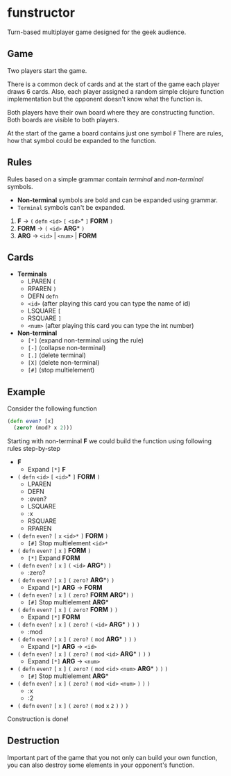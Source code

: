 # funstructor

Turn-based multiplayer game designed for the geek audience.

## Game

Two players start the game.

There is a common deck of cards and at the start of the game
each player draws 6 cards. Also, each player assigned a random
simple clojure function implementation but the
opponent doesn't know what the function is.

Both players have their own board where they are constructing function.
Both boards are visible to both players.

At the start of the game a board contains just one symbol `F`
There are rules, how that symbol could be expanded to the function.

## Rules

Rules based on a simple grammar contain
*terminal* and *non-terminal* symbols.

- **Non-terminal** symbols are bold and can be expanded using grammar.
- `Terminal` symbols can't be expanded.

1. **F** -> `(` `defn` `<id>` `[` `<id>`* `]` **FORM** `)`
2. **FORM** -> `(` `<id>` **ARG*** `)`
3. **ARG** -> `<id>` | `<num>` | **FORM**

## Cards

* **Terminals**
  - LPAREN `(`
  - RPAREN `)`
  - DEFN `defn`
  - <ID> `<id>` (after playing this card you can type the name of id)
  - LSQUARE `[`
  - RSQUARE `]`
  - <NUM> `<num>` (after playing this card you can type the int number)
* **Non-terminal**
  - `[*]` (expand non-terminal using the rule)
  - `[-]` (collapse non-terminal)
  - `[.]` (delete terminal)
  - `[X]` (delete non-terminal)
  - `[#]` (stop multielement)

## Example

Consider the following function

``` clojure
(defn even? [x]
  (zero? (mod? x 2)))
```

Starting with non-terminal **F** we could build the
function using following rules step-by-step

- **F**
  - Expand `[*]` **F**
- `(` `defn` `<id>` `[` `<id>`* `]` **FORM** `)`
  - LPAREN
  - DEFN
  - <ID> :even?
  - LSQUARE
  - <ID> :x
  - RSQUARE
  - RPAREN
- `(` `defn` `even?` `[` `x` `<id>*` `]` **FORM** `)`
  - `[#]` Stop multielement `<id>*`
- `(` `defn` `even?` `[` `x` `]` **FORM** `)`
  - `[*]` Expand **FORM**
- `(` `defn` `even?` `[` `x` `]` `(` `<id>` **ARG***`)` `)`
  - <ID> :zero?
- `(` `defn` `even?` `[` `x` `]` `(` `zero?` **ARG***`)` `)`
  - Expand `[*]` **ARG** -> **FORM**
- `(` `defn` `even?` `[` `x` `]` `(` `zero?` **FORM** **ARG***`)` `)`
  - `[#]` Stop multielement **ARG***
- `(` `defn` `even?` `[` `x` `]` `(` `zero?` **FORM** `)` `)`
  - Expand `[*]` **FORM**
- `(` `defn` `even?` `[` `x` `]` `(` `zero?` `(` `<id>` **ARG*** `)` `)` `)`
  - <ID> :mod
- `(` `defn` `even?` `[` `x` `]` `(` `zero?` `(` `mod` **ARG*** `)` `)` `)`
  - Expand `[*]` **ARG** -> `<id>`
- `(` `defn` `even?` `[` `x` `]` `(` `zero?` `(` `mod` `<id>` **ARG*** `)` `)` `)`
  - Expand `[*]` **ARG** -> `<num>`
- `(` `defn` `even?` `[` `x` `]` `(` `zero?` `(` `mod` `<id>` `<num>` **ARG*** `)` `)` `)`
  - `[#]` Stop multielement **ARG***
- `(` `defn` `even?` `[` `x` `]` `(` `zero?` `(` `mod` `<id>` `<num>` `)` `)` `)`
  - <ID> :x
  - <NUM> :2
- `(` `defn` `even?` `[` `x` `]` `(` `zero?` `(` `mod` `x` `2` `)` `)` `)`

Construction is done!

## Destruction

Important part of the game that you not only can build your own function,
you can also destroy some elements in your opponent's function.
